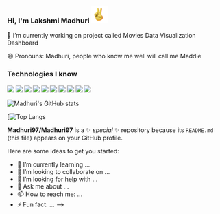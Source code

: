 ### Hi, I'm Lakshmi Madhuri <img src="https://github.com/Madhuri97/Madhuri97/blob/main/peace.gif" width="40px" top="10px">

🔭 I’m currently working on project called Movies Data Visualization Dashboard

😄 Pronouns: Madhuri, people who know me well will call me Maddie

### Technologies I know
![](https://img.shields.io/badge/Code-Java-informational?style=flat&logo=java&logoColor=white&color=9d72ff)
![](https://img.shields.io/badge/Code-Python-informational?style=flat&logo=python&logoColor=white&color=9d72ff)
![](https://img.shields.io/badge/Code-Julia-informational?style=flat&logo=julia&logoColor=white&color=9d72ff)
![](https://img.shields.io/badge/Code-HTML5-informational?style=flat&logo=html5&logoColor=white&color=9d72ff)
![](https://img.shields.io/badge/Code-BootStrap-informational?style=flat&logo=bootstrap&logoColor=white&color=9d72ff)
![](https://img.shields.io/badge/Code-JavaScript-informational?style=flat&logo=javascript&logoColor=white&color=9d72ff)
![](https://img.shields.io/badge/Code-React-informational?style=flat&logo=react&logoColor=white&color=9d72ff)
![](https://img.shields.io/badge/Code-MongoDB-informational?style=flat&logo=mongodb&logoColor=white&color=9d72ff)
![](https://img.shields.io/badge/Tools-PostgreSQL-informational?style=flat&logo=postgresql&logoColor=white&color=9d72ff)
![](https://img.shields.io/badge/Editor-Visual_Studio_Code-informational?style=flat&logo=visual-studio-code&logoColor=white&color=9d72ff)

![Madhuri's GitHub stats](https://github-readme-stats.vercel.app/api?username=Madhuri97&show_icons=true&theme=tokyonight)

[![Top Langs](https://github-readme-stats.vercel.app/api/top-langs/?username=Madhuri97&layout=compact)

**Madhuri97/Madhuri97** is a ✨ _special_ ✨ repository because its `README.md` (this file) appears on your GitHub profile.

Here are some ideas to get you started:

- 🌱 I’m currently learning ...
- 👯 I’m looking to collaborate on ...
- 🤔 I’m looking for help with ...
- 💬 Ask me about ...
- 📫 How to reach me: ...
- ⚡ Fun fact: ...
-->


